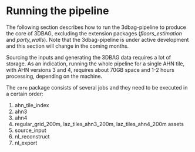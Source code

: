 # Running the pipeline

The following section describes how to run the 3dbag-pipeline to produce the core of 3DBAG, excluding the extension packages (*floors_estimation* and *party_walls*).
Note that the 3dbag-pipeline is under active development and this section will change in the coming months.

Sourcing the inputs and generating the 3DBAG data requires a lot of storage.
As an indication, running the whole pipeline for a single AHN tile, with AHN versions 3 and 4, requires about 70GB space and 1-2 hours processing, depending on the machine.

The `core` package consists of several jobs and they need to be executed in a certain order:

1. ahn_tile_index
2. ahn3
3. ahn4
4. regular_grid_200m, laz_tiles_ahn3_200m, laz_tiles_ahn4_200m assets
5. source_input
6. nl_reconstruct
7. nl_export

